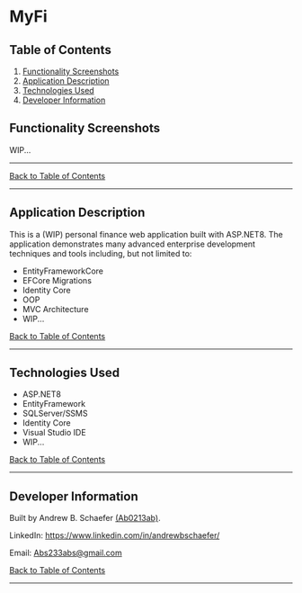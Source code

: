 # MyFi

## Table of Contents
1. [Functionality Screenshots](#functionality-screenshots)
2. [Application Description](#application-description)
3. [Technologies Used](#technologies-used)
4. [Developer Information](#developer-information) 

## Functionality Screenshots

WIP...

<hr>

[Back to Table of Contents](#table-of-contents)

<hr>

## Application Description

This is a (WIP) personal finance web application built with ASP.NET8. The application demonstrates many advanced
enterprise development techniques and tools including, but not limited to: 
<ul>
	<li>EntityFrameworkCore</li> 
	<li>EFCore Migrations</li>
	<li>Identity Core</li>
	<li>OOP</li> 
	<li>MVC Architecture</li>
  <li>WIP...</li>
</ul>

[Back to Table of Contents](#table-of-contents)

<hr>

## Technologies Used
- ASP.NET8
- EntityFramework
- SQLServer/SSMS
- Identity Core
- Visual Studio IDE
- WIP...

[Back to Table of Contents](#table-of-contents)

<hr>

## Developer Information
Built by Andrew B. Schaefer [(Ab0213ab)](https://github.com/Ab0213ab).

LinkedIn: https://www.linkedin.com/in/andrewbschaefer/

Email: Abs233abs@gmail.com 

[Back to Table of Contents](#table-of-contents)

<hr>
